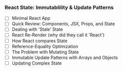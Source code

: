 ### React State: Immutablility & Update Patterns

- [ ] Minimal React App
- [ ] Quick Review: Components, JSX, Props, and State
- [ ] Dealing with 'Stale' State
- [ ] React Re-Render (why did they call it 'React')
- [ ] How React compares State
- [ ] Reference-Equality Optimization
- [ ] The Problem with Mutating State
- [ ] Immutable Update Patterns with Arrays and Objects
- [ ] Updating Complex State
